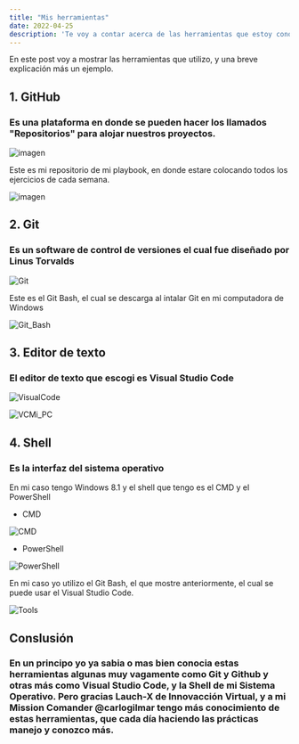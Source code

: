 ```yaml
---
title: "Mis herramientas"
date: 2022-04-25
description: 'Te voy a contar acerca de las herramientas que estoy conociendo y manejando en esta travesía de Lauch-X de Innovacción Virtual'
---
```


En este post voy a mostrar las herramientas que utilizo, y una breve explicación más un ejemplo.

## 1. GitHub

### Es una plataforma en donde se pueden hacer los llamados "Repositorios" para alojar nuestros proyectos.

![imagen](https://user-images.githubusercontent.com/75102777/165031674-deda6e23-0bcf-48eb-8f2b-13e029f871b9.png)


Este es mi repositorio de mi playbook, en donde estare colocando todos los ejercicios de cada semana.

![imagen](https://user-images.githubusercontent.com/75102777/165031759-45a49c98-add2-4234-963e-423cb7dd3383.png)

## 2. Git

### Es un software de control de versiones el cual fue diseñado por Linus Torvalds

![Git](https://user-images.githubusercontent.com/75102777/165031410-be7bec0f-63e9-4ddb-b1e0-58484b25f7a3.png)

Este es el Git Bash, el cual se descarga al intalar Git en mi computadora de Windows

![Git_Bash](https://user-images.githubusercontent.com/75102777/165032501-ee2bc181-e23f-43c2-9cd6-a88a6eeff25c.png)

## 3. Editor de texto

### El editor de texto que escogi es Visual Studio Code

![VisualCode](https://user-images.githubusercontent.com/75102777/165032084-457f40c5-f1bb-40e0-bba2-ce297723ec53.png)

![VCMi_PC](https://user-images.githubusercontent.com/75102777/165032430-8bc16356-ea36-4280-8ed1-e9a6c0cdb56d.png)

## 4. Shell

### Es la interfaz del sistema operativo

En mi caso tengo Windows 8.1 y el shell que tengo es el CMD y el PowerShell

- CMD

![CMD](https://user-images.githubusercontent.com/75102777/165033638-3a3bb1bc-a1c4-45f0-84cc-7983c2608b10.png)

- PowerShell

![PowerShell](https://user-images.githubusercontent.com/75102777/165033839-442382da-a274-4f58-b20e-68e578f5d0d0.png)

En mi caso yo utilizo el Git Bash, el que mostre anteriormente, el cual se puede usar el Visual Studio Code.

![Tools](https://user-images.githubusercontent.com/75102777/165034034-67306707-2f22-49b5-b1b0-2567ffb0c157.png)

## Conslusión

### En un principo yo ya sabia o mas bien conocia estas herramientas algunas muy vagamente como Git y Github y otras más como Visual Studio Code, y la Shell de mi Sistema Operativo. Pero gracias Lauch-X de Innovacción Virtual, y a mi Mission Comander @carlogilmar tengo más conocimiento de estas herramientas, que cada día haciendo las prácticas manejo y conozco más. 
